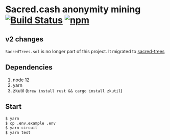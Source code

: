 # Sacred.cash anonymity mining [![Build Status](https://github.com/sacredcash/sacred-anonymity-mining/workflows/build/badge.svg)](https://github.com/sacredcash/sacred-anonymity-mining/actions) [![npm](https://img.shields.io/npm/v/sacred-anonymity-mining)](https://www.npmjs.com/package/sacred-anonymity-mining)

## v2 changes

`SacredTrees.sol` is no longer part of this project. It migrated to [sacred-trees](https://github.com/sacredcash/sacred-trees)

## Dependencies

1. node 12
2. yarn
3. zkutil (`brew install rust && cargo install zkutil`)

## Start

```bash
$ yarn
$ cp .env.example .env
$ yarn circuit
$ yarn test
```

